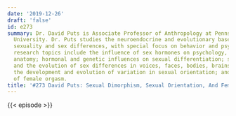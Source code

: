```yaml
---
date: '2019-12-26'
draft: 'false'
id: e273
summary: Dr. David Puts is Associate Professor of Anthropology at Pennsylvania State
  University. Dr. Puts studies the neuroendocrine and evolutionary bases of human
  sexuality and sex differences, with special focus on behavior and psychology. His
  research topics include the influence of sex hormones on psychology, behavior, and
  anatomy; hormonal and genetic influences on sexual differentiation; sexual selection
  and the evolution of sex differences in voices, faces, bodies, brains, and behavior;
  the development and evolution of variation in sexual orientation; and the evolution
  of female orgasm.
title: '#273 David Puts: Sexual Dimorphism, Sexual Orientation, And Female Orgasm'
---
```

{{< episode >}}
